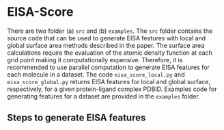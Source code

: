 # EISA-Score

There are two folder (a) `src` and (b) `examples`. The `src` folder contains the source code that can be used to generate EISA features with local and global surface area methods described in the paper. The surface area calculations require the evaluation of the atomic density function at each grid point making it computationally expensive. Therefore, it is recommended to use parallel computation to generate EISA features for each molecule in a dataset. The code `eisa_score_local.py` and `eisa_score_global.py` returns EISA features for local and global surface, respectively, for a given protein-ligand complex PDBID. Examples code for generating features for a dataset are provided in the `examples` folder.

## Steps to generate EISA features

